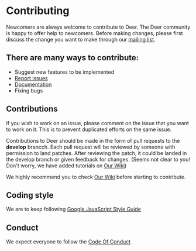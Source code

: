# Contributing

Newcomers are always welcome to contribute to Deer. The Deer community is happy to offer help to newcomers.
Before making changes, please first discuss the change you want to make through our [mailing list](deer-project@googlegroups.com).


## There are many ways to contribute:

+ Suggest new features to be implemented
+ [Report issues](issues)
+ [Documentation](https://github.com/abahmed/deer/wiki)
+ Fixing bugs

## Contributions

If you wish to work on an issue, please comment on the issue that you want to work on it. This is to prevent duplicated efforts on the same issue.


Contributions to Deer should be made in the form of pull requests to the **develop** brancch. Each pull request will be reviewed by someone with permission to land patches. After reviewing the patch, it could be landed in the develop branch or given feedback for changes. (Seems not clear to you! Don't worry, we have added tutorials on [Our Wiki](https://github.com/abahmed/deer/wiki/GitHub-workflow))


We highly recommend you to check [Our Wiki](https://github.com/abahmed/deer/wiki) before starting to contribute.


## Coding style
We are to keep following [Google JavaScript Style Guide](https://google.github.io/styleguide/jsguide.html)

## Conduct
We expect everyone to follow the [Code Of Conduct](docs/CODE_OF_CONDUCT.md)

